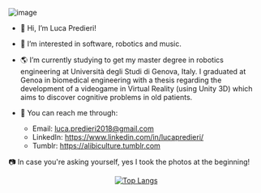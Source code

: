 ![image](https://github.com/LucaPreddi/LucaPreddi/blob/main/Senza%20titolo-2.png)

- :milky_way:  Hi, I’m Luca Predieri!
- :blue_heart:  I’m interested in software, robotics and music.
- :earth_americas:  I’m currently studying to get my master degree in robotics engineering at Università degli Studi di Genova, Italy. I graduated at Genoa in biomedical engineering with a thesis regarding the development of a videogame in Virtual Reality (using Unity 3D) which aims to discover cognitive problems in old patients.

- :satellite:  You can reach me through:
  - Email: luca.predieri2018@gmail.com
  - LinkedIn: https://www.linkedin.com/in/lucapredieri/
  - Tumblr: https://alibiculture.tumblr.com

📷  In case you're asking yourself, yes I took the photos at the beginning!

<div align="center">
  
[![Top Langs](https://github-readme-stats.vercel.app/api/top-langs/?username=LucaPredieri&layout=compact)](https://github.com/anuraghazra/github-readme-stats)
    
</div>

<!---
LucaPredieri/LucaPredieri is a ✨ special ✨ repository because its `README.md` (this file) appears on your GitHub profile.
You can click the Preview link to take a look at your changes.
--->
